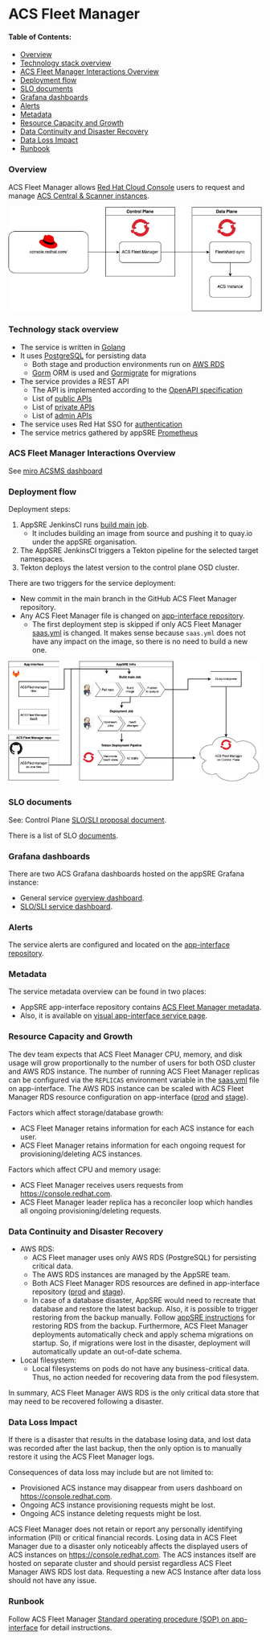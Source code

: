 # ACS Fleet Manager


#### Table of Contents:
- [Overview](#overview)
- [Technology stack overview](#technology-stack-overview)
- [ACS Fleet Manager Interactions Overview](#acs-fleet-manager-interactions-overview)
- [Deployment flow](#deployment-flow)
- [SLO documents](#slo-documents)
- [Grafana dashboards](#grafana-dashboards)
- [Alerts](#alerts)
- [Metadata](#metadata)
- [Resource Capacity and Growth](#resource-capacity-and-growth)
- [Data Continuity and Disaster Recovery](#data-continuity-and-disaster-recovery)
- [Data Loss Impact](#data-loss-impact)
- [Runbook](#runbook)


### Overview

ACS Fleet Manager allows [Red Hat Cloud Console](https://console.redhat.com/) users to request and manage [ACS Central & Scanner instances](https://github.com/stackrox/stackrox).

![high level overview](./images/high_level_overview.png "High level overview diagram")


### Technology stack overview

- The service is written in [Golang](https://go.dev/)
- It uses [PostgreSQL](https://www.postgresql.org/) for persisting data
  - Both stage and production environments run on [AWS RDS](https://aws.amazon.com/rds/?trk=4bfa3aee-a8ec-4199-b4d6-a92630a09e06&sc_channel=ps&s_kwcid=AL!4422!3!548987291221!e!!g!!amazon%20relational%20database&ef_id=EAIaIQobChMIjYmG49rr-QIVzIxoCR1o2gJ7EAAYASABEgKoKfD_BwE:G:s&s_kwcid=AL!4422!3!548987291221!e!!g!!amazon%20relational%20database)
  - [Gorm](https://gorm.io/index.html) ORM is used and [Gormigrate](https://github.com/go-gormigrate/gormigrate) for migrations
- The service provides a REST API
  - The API is implemented according to the [OpenAPI specification](https://gitlab.cee.redhat.com/service/web-rca/-/blob/main/openapi/openapi.yaml)
  - List of [public APIs](https://github.com/stackrox/acs-fleet-manager/blob/main/openapi/fleet-manager.yaml)
  - List of [private APIs](https://github.com/stackrox/acs-fleet-manager/blob/main/openapi/fleet-manager-private.yaml)
  - List of [admin APIs](https://github.com/stackrox/acs-fleet-manager/blob/main/openapi/fleet-manager-private-admin.yaml)
- The service uses Red Hat SSO for [authentication](https://github.com/stackrox/acs-fleet-manager/blob/main/docs/auth/jwt-claims.md)
- The service metrics gathered by appSRE [Prometheus](https://prometheus.io/)


### ACS Fleet Manager Interactions Overview

See [miro ACSMS dashboard](https://miro.com/app/board/uXjVOh7XtrE=/)

### Deployment flow

Deployment steps:
1. AppSRE JenkinsCI runs [build main job](https://ci.ext.devshift.net/job/stackrox-acs-fleet-manager-gh-build-main/).
   - It includes building an image from source and pushing it to quay.io under the appSRE organisation.
2. The AppSRE JenkinsCI triggers a Tekton pipeline for the selected target namespaces.
3. Tekton deploys the latest version to the control plane OSD cluster.

There are two triggers for the service deployment:
- New commit in the main branch in the GitHub ACS Fleet Manager repository.
- Any ACS Fleet Manager file is changed on [app-interface repository](https://gitlab.cee.redhat.com/service/app-interface).
  - The first deployment step is skipped if only ACS Fleet Manager [saas.yml](https://gitlab.cee.redhat.com/service/app-interface/-/blob/master/data/services/acs-fleet-manager/cicd/saas.yaml) is changed.
    It makes sense because `saas.yml` does not have any impact on the image, so there is no need to build a new one.

![deployment flow](./images/deployment_flow.png "Deployment flow diagram")


### SLO documents

See: Control Plane [SLO/SLI proposal document](https://docs.google.com/document/d/1P4zgZ1IYFD_wgYYfaT-AAQMe6afOVbt3YxORmNk7Bu4).

There is a list of SLO [documents](https://gitlab.cee.redhat.com/service/app-interface/-/tree/master/docs/acs-fleet-manager/slos).


### Grafana dashboards

There are two ACS Grafana dashboards hosted on the appSRE Grafana instance:
- General service [overview dashboard](https://grafana.stage.devshift.net/d/D1C839d82/acs-fleet-manager?orgId=1).
- [SLO/SLI service dashboard](https://grafana.stage.devshift.net/d/T2kek3H9a/acs-fleet-manager-slos?orgId=1).


### Alerts

The service alerts are configured and located on the [app-interface repository](https://gitlab.cee.redhat.com/service/app-interface/-/blob/master/resources/observability/prometheusrules/acs-fleet-manager-stage.prometheusrules.yaml).


### Metadata

The service metadata overview can be found in two places:
- AppSRE app-interface repository contains [ACS Fleet Manager metadata](https://gitlab.cee.redhat.com/service/app-interface/-/blob/master/data/services/acs-fleet-manager/app.yml).
- Also, it is available on [visual app-interface service page](https://visual-app-interface.devshift.net/services#/services/acs-fleet-manager/app.yml).


### Resource Capacity and Growth

The dev team expects that ACS Fleet Manager CPU, memory, and disk usage will grow proportionally to the number of users
for both OSD cluster and AWS RDS instance.
The number of running ACS Fleet Manager replicas can be configured via the `REPLICAS` environment variable in the [saas.yml](https://gitlab.cee.redhat.com/service/app-interface/-/blob/master/data/services/acs-fleet-manager/cicd/saas.yaml) file on app-interface.
The AWS RDS instance can be scaled with ACS Fleet Manager RDS resource configuration on app-interface
([prod](https://gitlab.cee.redhat.com/service/app-interface/-/blob/master/resources/terraform/resources/acs-fleet-manager/production/rds-pg14.yml)
and [stage](https://gitlab.cee.redhat.com/service/app-interface/-/blob/master/resources/terraform/resources/acs-fleet-manager/staging/rds-pg14.yml)).

Factors which affect storage/database growth:
- ACS Fleet Manager retains information for each ACS instance for each user.
- ACS Fleet Manager retains information for each ongoing request for provisioning/deleting ACS instances.

Factors which affect CPU and memory usage:
- ACS Fleet Manager receives users requests from https://console.redhat.com.
- ACS Fleet Manager leader replica has a reconciler loop which handles all ongoing provisioning/deleting requests.


### Data Continuity and Disaster Recovery

- AWS RDS:
  - ACS Fleet manager uses only AWS RDS (PostgreSQL) for persisting critical data.
  - The AWS RDS instances are managed by the AppSRE team.
  - Both ACS Fleet Manager RDS resources are defined in app-interface repository ([prod](https://gitlab.cee.redhat.com/service/app-interface/-/blob/master/resources/terraform/resources/acs-fleet-manager/production/rds-pg14.yml)
    and [stage](https://gitlab.cee.redhat.com/service/app-interface/-/blob/master/resources/terraform/resources/acs-fleet-manager/staging/rds-pg14.yml)).
  - In case of a database disaster, AppSRE would need to recreate that database and restore the latest backup.
    Also, it is possible to trigger restoring from the backup manually.
    Follow [appSRE instructions](https://gitlab.cee.redhat.com/service/app-interface#restoring-rds-databases-from-backups) for restoring RDS from the backup.
    Furthermore, ACS Fleet Manager deployments automatically check and apply schema migrations on startup.
    So, if migrations were lost in the disaster, deployment will automatically update an out-of-date schema.
- Local filesystem:
  - Local filesystems on pods do not have any business-critical data.
    Thus, no action needed for recovering data from the pod filesystem.

In summary, ACS Fleet Manager AWS RDS is the only critical data store that may need to be recovered following a disaster.


### Data Loss Impact

If there is a disaster that results in the database losing data, and lost data was recorded after the last backup, then the only option is to manually restore it using the ACS Fleet Manager logs.

Consequences of data loss may include but are not limited to:
- Provisioned ACS instance may disappear from users dashboard on https://console.redhat.com.
- Ongoing ACS instance provisioning requests might be lost.
- Ongoing ACS instance deleting requests might be lost.

ACS Fleet Manager does not retain or report any personally identifying information (PII) or critical financial records.
Losing data in ACS Fleet Manager due to a disaster only noticeably affects the displayed users of ACS instances on https://console.redhat.com.
The ACS instances itself are hosted on separate cluster and should persist regardless ACS Fleet Manager AWS RDS lost data.
Requesting a new ACS Instance after data loss should not have any issue.


### Runbook

Follow ACS Fleet Manager [Standard operating procedure (SOP) on app-interface](https://gitlab.cee.redhat.com/service/app-interface/-/tree/master/docs/acs-fleet-manager/sop)
for detail instructions.
